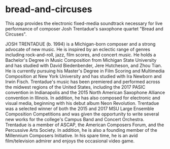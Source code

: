 # bread-and-circuses
This app provides the electronic fixed-media soundtrack necessary for live performance of composer Josh Trentadue's saxophone quartet "Bread and Circuses".

JOSH TRENTADUE (b. 1994) is a Michigan-born composer and a strong advocate of new music. He is inspired by an eclectic range of genres including rock-and-roll, jazz, film scores, and concert music. He holds a Bachelor's Degree in Music Composition from Michigan State University and has studied with David Biedenbender, Jere Hutcheson, and Zhou Tian. He is currently pursuing his Master's Degree in Film Scoring and Multimedia Composition at New York University and has studied with Ira Newborn and Irwin Fisch. Trentadue's music has been premiered and performed across the midwest regions of the United States, including the 2017 PASIC convention in Indianapolis and the 2015 North American Saxophone Alliance convention in Illinois. In addition, he has also composed for electronic and visual media, beginning with his debut album Neon Revolution. Trentadue was a selected winner of both the 2015 and 2017 MSU Large Ensemble Composition Competitions and was given the opportunity to write several new works for the college's Campus Band and Concert Orchestra. Trentadue is a member of ASCAP, the American Composers Forum, and the Percussive Arts Society. In addition, he is also a founding member of the Millennium Composers Initiative. In his spare time, he is an avid film/television admirer and enjoys the occasional video game.

